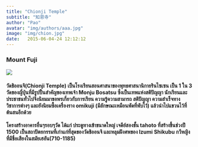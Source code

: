 ```yaml
---
title: "Chionji Temple"
subtitle: "知恩寺"
author: "Pao"
avatar: "img/authors/aaa.jpg"
image: "img/chion.jpg"
date:   2015-06-04-24 12:12:12
---
```


### Mount Fuji

<img src="chionin2.jpg">

<h4>วัดชิออนจิ(Chionji Temple) เป็นโรงเรียนสอนศาสนาของพุทธศาสนานิกายรินไซเซน เป็น 1 ใน 3 วัดของญี่ปุ่นที่มีรูปปั้นสำคัญของเทพเจ้า Monju Bosatsu ซึ่งเป็นเทพแห่งสติปัญญา นักเรียนและประชาชนทั่วไปจึงนิยมมาขอพรเกี่ยวกับการเรียน ความรู้ความสามารถ สติปัญญา ความสำเร็จทางวิชาการต่างๆ และยังนิยมซื้อเครื่องราง omikuji (มีลักษณะเหมือนพัดที่พับไว้) แล้วนำไปแขวนไว้ที่ต้นสนอีกด้วย<br><br>โครงสร้างอาคารอื่นๆรอบๆวัด ได้แก่ ประตูทางเข้าขนาดใหญ่ เจดีย์สองชั้น tahoto ที่สร้างขึ้นช่วงปี 1500 เป็นสถาปัตยกรรมที่เก่าแก่ที่สุดของวัดชิออนจิ และหลุมฝังศพของ Izumi Shikubu กวีหญิงที่มีชื่อเสียงในสมัยเฮอัน(710-1185)</h4>
